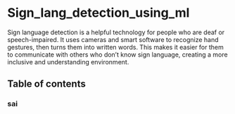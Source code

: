 # Sign_lang_detection_using_ml
Sign language detection is a helpful technology for people who are deaf or speech-impaired. It uses cameras and smart software to recognize hand gestures, then turns them into written words. This makes it easier for them to communicate with others who don’t know sign language, creating a more inclusive and understanding environment.
## Table of contents
### sai
